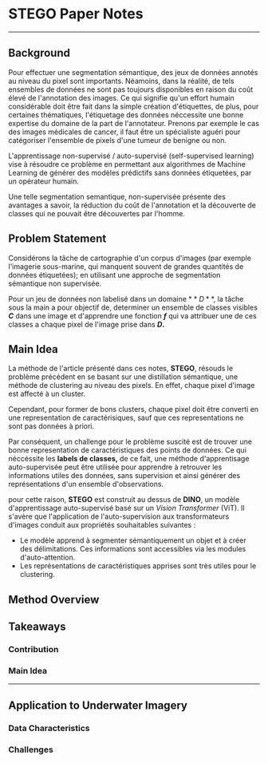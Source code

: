 # STEGO Paper Notes
---
## Background

Pour effectuer une segmentation sémantique, des jeux de données annotés au niveau du pixel sont importants. Néamoins, dans la réalité, de tels ensembles de données ne sont pas toujours disponibles en raison du coût élevé de l'annotation des images. Ce qui signifie qu'un effort humain considérable doit être fait dans la simple création d'étiquettes, de plus, pour certaines thématiques, l'étiquetage des données néccessite une bonne expertise du domaine de la part de l'annotateur. Prenons par exemple le cas des images médicales de cancer, il faut ếtre un spécialiste aguéri pour catégoriser l'ensemble de pixels d'une tumeur de benigne ou non.


L'apprentissage non-supervisé / auto-supervisé (self-supervised learning) vise à résoudre ce problème en permettant aux algorithmes de Machine Learning de générer des modèles prédictifs sans données étiquetées, par un opérateur humain.


Une telle segmentation semantique, non-supervisée présente des avantages a savoir, la réduction du coût de l'annotation et la découverte de classes qui ne pouvait être découvertes par l'homme.

## Problem Statement

Considérons la tâche de cartographie d'un corpus d'images (par exemple l'imagerie sous-marine, qui manquent souvent de grandes quantités de données étiquetées); en utilisant une approche de segmentation sémantique non supervisée.

Pour un jeu de données non labelisé dans un domaine $**D**$, la tâche sous la main a pour objectif de, determiner un ensemble de classes visibles **$C$** dans une image et d'apprendre une fonction **$f$** qui va attribuer une de ces classes a chaque pixel de l'image prise dans **$D$.**

## Main Idea

La méthode de l'article présenté dans ces notes, **STEGO**, résouds le problème précédent en se basant sur une distillation sémantique, une méthode de clustering au niveau des pixels. En effet, chaque pixel d'image est affecté à un cluster.

Cependant, pour former de bons clusters, chaque pixel doit être converti en une representation de caractérisiques, sauf que ces representations ne sont pas données à priori.

Par conséquent, un challenge pour le problème suscité est de trouver une bonne representation de caractéristiques des points de données. Ce qui néccéssite les **labels de classes,** de ce fait, une méthode d'apprentisage auto-supervisée peut être utilisée pour apprendre à retrouver les informations utiles des données, sans supervision et ainsi générer des représentations d'un ensemble d'observations.


pour cette raison, **STEGO** est construit au dessus de **DINO**, un modèle d'apprentissage auto-supervisé basé sur un *Vision Transformer* (ViT). Il s'avère que l'application de l'auto-supervision aux transformateurs d'images conduit aux propriétés souhaitables suivantes :

- Le modèle apprend à segmenter sémantiquement un objet et à créer des délimitations. Ces informations sont accessibles via les modules d'auto-attention.
- Les représentations de caractéristiques apprises sont très utiles pour le clustering.


## Method Overview






## Takeaways

### Contribution

### Main Idea
---
## Application to Underwater Imagery

### Data Characteristics

### Challenges
